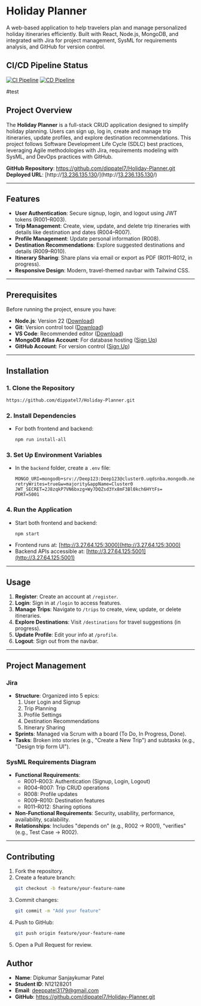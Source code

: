 # Holiday Planner

A web-based application to help travelers plan and manage personalized holiday itineraries efficiently. Built with React, Node.js, MongoDB, and integrated with Jira for project management, SysML for requirements analysis, and GitHub for version control.

## CI/CD Pipeline Status
[![CI Pipeline](https://github.com/dippatel7/Holiday-Planner/actions/workflows/ci.yml/badge.svg)](https://github.com/dippatel7/Holiday-Planner/actions/workflows/ci.yml)
[![CD Pipeline](https://github.com/dippatel7/Holiday-Planner/actions/workflows/cd.yml/badge.svg)](https://github.com/dippatel7/Holiday-Planner/actions/workflows/cd.yml)

#test


## Project Overview
The **Holiday Planner** is a full-stack CRUD application designed to simplify holiday planning. Users can sign up, log in, create and manage trip itineraries, update profiles, and explore destination recommendations. This project follows Software Development Life Cycle (SDLC) best practices, leveraging Agile methodologies with Jira, requirements modeling with SysML, and DevOps practices with GitHub.

**GitHub Repository**: https://github.com/dippatel7/Holiday-Planner.git 
**Deployed URL**: [http://[13.236.135.130](https://github.com/dippatel7/Holiday-Planner.git)/](http://[13.236.135.130](https://github.com/dippatel7/Holiday-Planner.git)/)

---

## Features
- **User Authentication**: Secure signup, login, and logout using JWT tokens (R001–R003).
- **Trip Management**: Create, view, update, and delete trip itineraries with details like destination and dates (R004–R007).
- **Profile Management**: Update personal information (R008).
- **Destination Recommendations**: Explore suggested destinations and details (R009–R010).
- **Itinerary Sharing**: Share plans via email or export as PDF (R011–R012, in progress).
- **Responsive Design**: Modern, travel-themed navbar with Tailwind CSS.

---

## Prerequisites
Before running the project, ensure you have:
- **Node.js**: Version 22 ([Download](https://nodejs.org/en))
- **Git**: Version control tool ([Download](https://git-scm.com/))
- **VS Code**: Recommended editor ([Download](https://code.visualstudio.com/))
- **MongoDB Atlas Account**: For database hosting ([Sign Up](https://account.mongodb.com/account/login))
- **GitHub Account**: For version control ([Sign Up](https://github.com/signup))

---

## Installation

### 1. Clone the Repository
```bash
https://github.com/dippatel7/Holiday-Planner.git
```

### 2. Install Dependencies
- For both frontend and backend:
  ```bash
  npm run install-all
  ```

### 3. Set Up Environment Variables
- In the `backend` folder, create a `.env` file:
  ```plaintext
  MONGO_URI=mongodb+srv://Deep123:Deep123@cluster0.uqdsnba.mongodb.net/holidayplanner?retryWrites=true&w=majority&appName=Cluster0
  JWT_SECRET=2J8zqkP7VN6bxzg+Wy7DQZsd3Yx8mF3Bl0kch6HYtFs=
  PORT=5001

  ```


### 4. Run the Application
- Start both frontend and backend:
  ```bash
  npm start
  ```
- Frontend runs at: [http://3.27.64.125:3000](http://3.27.64.125:3000)
- Backend APIs accessible at: [http://3.27.64.125:5001](http://3.27.64.125:5001)

---

## Usage
1. **Register**: Create an account at `/register`.
2. **Login**: Sign in at `/login` to access features.
3. **Manage Trips**: Navigate to `/trips` to create, view, update, or delete itineraries.
4. **Explore Destinations**: Visit `/destinations` for travel suggestions (in progress).
5. **Update Profile**: Edit your info at `/profile`.
6. **Logout**: Sign out from the navbar.

---

## Project Management

### Jira
- **Structure**: Organized into 5 epics:
  1. User Login and Signup
  2. Trip Planning
  3. Profile Settings
  4. Destination Recommendations
  5. Itinerary Sharing
- **Sprints**: Managed via Scrum with a board (To Do, In Progress, Done).
- **Tasks**: Broken into stories (e.g., "Create a New Trip") and subtasks (e.g., "Design trip form UI").

### SysML Requirements Diagram
- **Functional Requirements**:
  - R001–R003: Authentication (Signup, Login, Logout)
  - R004–R007: Trip CRUD operations
  - R008: Profile updates
  - R009–R010: Destination features
  - R011–R012: Sharing options
- **Non-Functional Requirements**: Security, usability, performance, availability, scalability.
- **Relationships**: Includes "depends on" (e.g., R002 → R001), "verifies" (e.g., Test Case → R002).

---

## Contributing
1. Fork the repository.
2. Create a feature branch:
   ```bash
   git checkout -b feature/your-feature-name
   ```
3. Commit changes:
   ```bash
   git commit -m "Add your feature"
   ```
4. Push to GitHub:
   ```bash
   git push origin feature/your-feature-name
   ```
5. Open a Pull Request for review.


## Author
- **Name**: Dipkumar Sanjaykumar Patel
- **Student ID**: N12128201
- **Email**: deeppatel3179@gmail.com
- **GitHub**: https://github.com/dippatel7/Holiday-Planner.git

